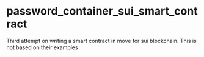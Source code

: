 # password_container_sui_smart_contract
Third attempt on writing a smart contract in move for sui blockchain. This is not based on their examples
